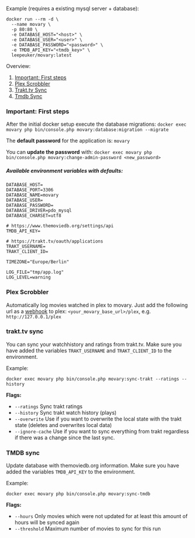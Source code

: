 Example (requires a existing mysql server + database):

```
docker run --rm -d \
  --name movary \
  -p 80:80 \
  -e DATABASE_HOST="<host>" \
  -e DATABASE_USER="<user>" \
  -e DATABASE_PASSWORD="<password>" \
  -e TMDB_API_KEY="<tmdb_key>" \
  leepeuker/movary:latest
```

Overview:
1. [Important: First steps](#important-first-steps)
2. [Plex Scrobbler](#plex-scrobbler)
3. [Trakt.tv Sync](#trakttv-sync)
4. [Tmdb Sync](#tmdb-sync)

<a name="#important-first-steps"></a>
### Important: First steps

After the initial docker setup execute the database migrations: `docker exec movary php bin/console.php movary:database:migration --migrate` 

The **default password** for the application is: `movary`

You can **update the password** with: `docker exec movary php bin/console.php movary:change-admin-password <new_password>`

##### Available environment variables with defaults:

```
DATABASE_HOST=
DATABASE_PORT=3306
DATABASE_NAME=movary
DATABASE_USER=
DATABASE_PASSWORD=
DATABASE_DRIVER=pdo_mysql
DATABASE_CHARSET=utf8

# https://www.themoviedb.org/settings/api
TMDB_API_KEY= 

# https://trakt.tv/oauth/applications
TRAKT_USERNAME=
TRAKT_CLIENT_ID=

TIMEZONE="Europe/Berlin"

LOG_FILE="tmp/app.log"
LOG_LEVEL=warning
``` 

<a name="#plex-scrobbler"></a>
### Plex Scrobbler

Automatically log movies watched in plex to movary.
Just add the following url as a [webhook](https://support.plex.tv/articles/115002267687-webhooks/) to plex: `<your_movary_base_url>/plex`, e.g. `http://127.0.0.1/plex`

<a name="#trakttv-sync"></a>
### trakt.tv sync

You can sync your watchhistory and ratings from trakt.tv.
Make sure you have added the variables `TRAKT_USERNAME` and `TRAKT_CLIENT_ID` to the environment.

Example:

`docker exec movary php bin/console.php movary:sync-trakt --ratings --history`

**Flags:**

- `--ratings`
  Sync trakt ratings
- `--history`
  Sync trakt watch history (plays)
- `--overwrite`
  Use if you want to overwrite the local state with the trakt state (deletes and overwrites local data)
- `--ignore-cache`
  Use if you want to sync everything from trakt regardless if there was a change since the last sync.

<a name="#tmdb-sync"></a>
### TMDB sync

Update database with themoviedb.org information.
Make sure you have added the variables `TMDB_API_KEY` to the environment.

Example:

`docker exec movary php bin/console.php movary:sync-tmdb`

**Flags:**

- `--hours`
  Only movies which were not updated for at least this amount of hours will be synced again
- `--threshold`
  Maximum number of movies to sync for this run
